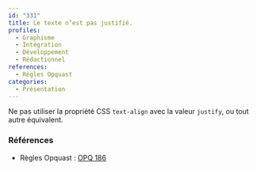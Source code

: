 ```yaml
---
id: "331"
title: Le texte n’est pas justifié.
profiles:
  - Graphisme
  - Intégration
  - Développement
  - Rédactionnel
references:
  - Règles Opquast
categories:
  - Présentation
---
```


Ne pas utiliser la propriété CSS `text-align` avec la valeur `justify`, ou tout autre équivalent.

### Références

* Règles Opquast : [OPQ 186](https://checklists.opquast.com/fr/assurance-qualite-web/les-styles-ne-justifient-pas-le-texte)

